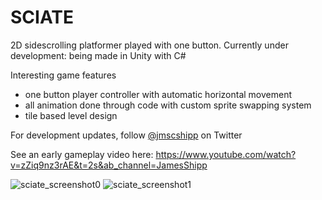 # SCIATE

2D sidescrolling platformer played with one button. Currently under development: being made in Unity with C#

Interesting game features
- one button player controller with automatic horizontal movement
- all animation done through code with custom sprite swapping system
- tile based level design

For development updates, follow [@jmscshipp](https://twitter.com/jmscshipp) on Twitter

See an early gameplay video here: https://www.youtube.com/watch?v=zZiq9nz3rAE&t=2s&ab_channel=JamesShipp


![sciate_screenshot0](https://user-images.githubusercontent.com/8291642/161451875-40c4b5d6-b8ad-40a4-90dc-008cb24038a1.png)
![sciate_screenshot1](https://user-images.githubusercontent.com/8291642/161451878-3e59398b-b526-4e63-adb2-b89e93f5c854.png)
